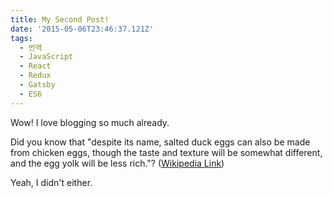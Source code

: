 ```yaml
---
title: My Second Post!
date: '2015-05-06T23:46:37.121Z'
tags:
  - 번역
  - JavaScript
  - React
  - Redux
  - Gatsby
  - ES6
---
```


Wow! I love blogging so much already.

Did you know that "despite its name, salted duck eggs can also be made from
chicken eggs, though the taste and texture will be somewhat different, and the
egg yolk will be less rich."?
([Wikipedia Link](http://en.wikipedia.org/wiki/Salted_duck_egg))

Yeah, I didn't either.
